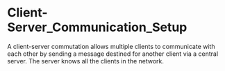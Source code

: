# Client-Server_Communication_Setup
A client-server commutation allows multiple clients to communicate with each other by sending a message destined for another client via a central server. The server knows all the clients in the network.
